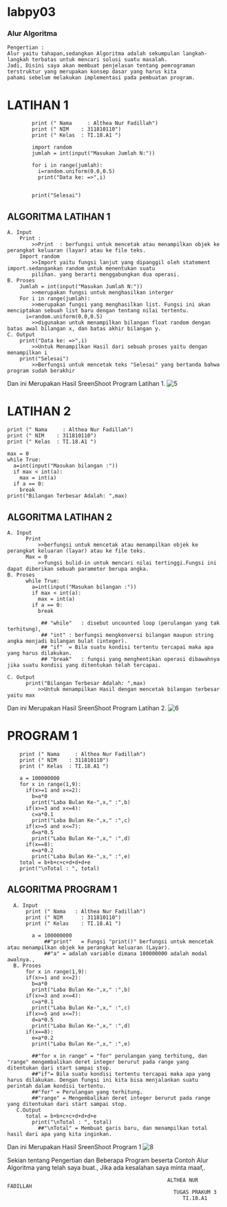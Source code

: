 # labpy03
### Alur Algoritma 
    Pengertian :
    Alur yaitu tahapan,sedangkan Algoritma adalah sekumpulan langkah-langkah terbatas untuk mencari solusi suatu masalah.
    Jadi, Disini saya akan membuat penjelasan tentang pemrograman terstruktur yang merupakan konsep dasar yang harus kita 
    pahami sebelum melakukan implementasi pada pembuatan program.

# LATIHAN 1 
            print (" Nama	  : Althea Nur Fadillah")
            print (" NIM  	: 311810110")
            print (" Kelas	: TI.18.A1 ")

            import random
            jumlah = int(input("Masukan Jumlah N:"))

            for i in range(jumlah):
              i=random.uniform(0.0,0.5)
              print("Data ke: =>",i)


            print("Selesai")
            

  ## ALGORITMA LATIHAN 1
    A. Input 
        Print :
            >>Print  : berfungsi untuk mencetak atau menampilkan objek ke perangkat keluaran (layar) atau ke file teks.
        Import random
            >>Import yaitu fungsi lanjut yang dipanggil oleh statement import.sedangankan random untuk menentukan suatu
            pilihan. yang berarti menggabungkan dua operasi.
    B. Proses 
        Jumlah = int(input("Masukan Jumlah N:"))
            >>merupakan fungsi untuk menghasilkan interger
        For i in range(jumlah):
            >>merupakan fungsi yang menghasilkan list. Fungsi ini akan menciptakan sebuah list baru dengan tentang nilai tertentu.
          i=random.uniform(0.0,0.5)
            >>digunakan untuk menampilkan bilangan float random dengan batas awal bilangan x, dan batas akhir bilangan y.
    C. Output
        print("Data ke: =>",i)
            >>Untuk Menampilkan Hasil dari sebuah proses yaitu dengan menampilkan i
        print("Selesai")
            >>Berfungsi untuk mencetak teks "Selesai" yang bertanda bahwa program sudah berakhir
     
   Dan ini Merupakan Hasil SreenShoot Program Latihan 1.
   ![5](https://user-images.githubusercontent.com/44330055/52686232-5b434c80-2f7f-11e9-962f-6859bd9a2e6a.png)


 # LATIHAN 2
  
    print (" Nama	  : Althea Nur Fadillah")
    print (" NIM  	: 311810110")
    print (" Kelas	: TI.18.A1 ")

    max = 0
    while True:
      a=int(input("Masukan bilangan :"))
      if max < int(a):
        max = int(a)
      if a == 0:
        break
    print("Bilangan Terbesar Adalah: ",max)
    
 ## ALGORITMA LATIHAN 2
    A. Input 
          Print
              >>berfungsi untuk mencetak atau menampilkan objek ke perangkat keluaran (layar) atau ke file teks.
          Max = 0
              >>fungsi bulid-in untuk mencari nilai tertinggi.Fungsi ini dapat diberikan sebuah parameter berupa angka.
    B. Proses
          while True:
            a=int(input("Masukan bilangan :"))
            if max < int(a):
              max = int(a)
            if a == 0:
              break
               
               ## "while"	: disebut uncounted loop (perulangan yang tak terhitung),
               ## "int"	: berfungsi mengkonversi bilangan maupun string angka menjadi bilangan bulat (integer).
               ## "if"	= Bila suatu kondisi tertentu tercapai maka apa yang harus dilakukan.
               ## "break"	: fungsi yang menghentikan operasi dibawahnya jika suatu kondisi yang ditentukan telah tercapai.
  
    C. Output
          print("Bilangan Terbesar Adalah: ",max)
              >>Untuk menampilkan Hasil dengan mencetak bilangan terbesar yaitu max
             
 
   Dan ini Merupakan Hasil SreenShoot Program Latihan 2.
   ![6](https://user-images.githubusercontent.com/44330055/52686276-87f76400-2f7f-11e9-8ebc-4702bb6ae510.png)
   
  # PROGRAM 1
        print (" Nama	  : Althea Nur Fadillah")
        print (" NIM  	: 311810110")
        print (" Kelas	: TI.18.A1 ")

        a = 100000000
        for x in range(1,9):
          if(x>=1 and x<=2):
            b=a*0
            print("Laba Bulan Ke-",x," :",b)
          if(x>=3 and x<=4):
            c=a*0.1
            print("Laba Bulan Ke-",x," :",c)
          if(x>=5 and x<=7):
            d=a*0.5
            print("Laba Bulan Ke-",x," :",d)
          if(x==8):
            e=a*0.2
            print("Laba Bulan Ke-",x," :",e)
        total = b+b+c+c+d+d+d+e
        print("\nTotal : ", total)

  ## ALGORITMA PROGRAM 1 
      A. Input 
          print (" Nama	  : Althea Nur Fadillah")
          print (" NIM  	: 311810110")
          print (" Kelas	: TI.18.A1 ")

            a = 100000000
                ##"print"	= Fungsi "print()" berfungsi untuk mencetak atau menampilkan objek ke perangkat keluaran (Layar).
                ##"a" = adalah variable dimana 100000000 adalah modal awalnya.,
      B. Proses
          for x in range(1,9):
          if(x>=1 and x<=2):
            b=a*0
            print("Laba Bulan Ke-",x," :",b)
          if(x>=3 and x<=4):
            c=a*0.1
            print("Laba Bulan Ke-",x," :",c)
          if(x>=5 and x<=7):
            d=a*0.5
            print("Laba Bulan Ke-",x," :",d)
          if(x==8):
            e=a*0.2
            print("Laba Bulan Ke-",x," :",e)
          
            ##"for x in range" = "for" perulangan yang terhitung, dan "range" mengembalikan deret integer berurut pada range yang                       ditentukan dari start sampai stop.
            ##"if"= Bila suatu kondisi tertentu tercapai maka apa yang harus dilakukan. Dengan fungsi ini kita bisa menjalankan suatu                  perintah dalam kondisi tertentu. 
            ##"for"	= Perulangan yang terhitung.
            ##"range" = Mengembalikan deret integer berurut pada range yang ditentukan dari start sampai stop.
       C.Output
          total = b+b+c+c+d+d+d+e
            print("\nTotal : ", total)
              ##"\nTotal" = Membuat garis baru, dan menampilkan total hasil dari apa yang kita inginkan.
              
   Dan ini Merupakan Hasil SreenShoot Program 1
   ![8](https://user-images.githubusercontent.com/44330055/52686315-ae1d0400-2f7f-11e9-8e32-d4b94505a043.png)


Sekian tentang Pengertian dan Beberapa Program beserta Contoh Alur Algoritma yang telah saya buat., Jika ada kesalahan saya minta maaf,.


                                                        ALTHEA NUR FADILLAH
                                                          TUGAS PRAKUM 3 
                                                             TI.18.A1
                                                     
